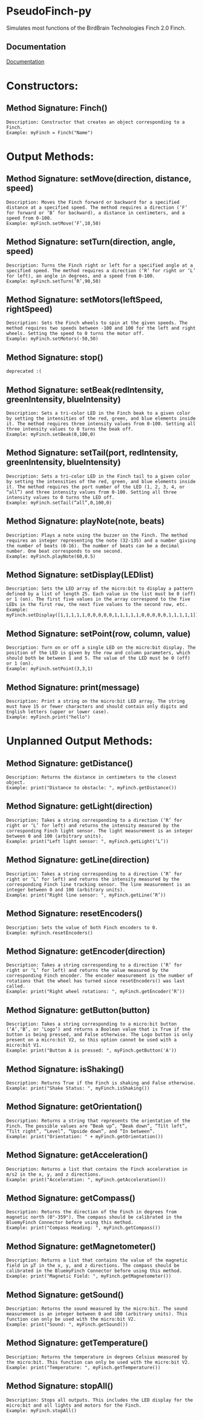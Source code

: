 
# PseudoFinch-py

Simulates most functions of the BirdBrain Technologies Finch 2.0 Finch.


## Documentation

[Documentation](https://quarksay.github.io/PseudoFinch-py/)

# Constructors: 
## Method Signature: Finch()
    Description: Constructor that creates an object corresponding to a Finch.
    Example: myFinch = Finch("Name")

# Output Methods: 

## Method Signature: setMove(direction, distance, speed)
    Description: Moves the Finch forward or backward for a specified distance at a specified speed. The method requires a direction (‘F’ for forward or ‘B’ for backward), a distance in centimeters, and a speed from 0-100.
    Example: myFinch.setMove(‘F’,10,50)

## Method Signature: setTurn(direction, angle, speed)
    Description: Turns the Finch right or left for a specified angle at a specified speed. The method requires a direction (‘R’ for right or ‘L’ for left), an angle in degrees, and a speed from 0-100.
    Example: myFinch.setTurn(‘R’,90,50)

## Method Signature: setMotors(leftSpeed, rightSpeed)
    Description: Sets the Finch wheels to spin at the given speeds. The method requires two speeds between -100 and 100 for the left and right wheels. Setting the speed to 0 turns the motor off.
    Example: myFinch.setMotors(-50,50)

## Method Signature: stop()
    deprecated :(

## Method Signature: setBeak(redIntensity, greenIntensity, blueIntensity)
    Description: Sets a tri-color LED in the Finch beak to a given color by setting the intensities of the red, green, and blue elements inside it. The method requires three intensity values from 0-100. Setting all three intensity values to 0 turns the beak off.
    Example: myFinch.setBeak(0,100,0)

## Method Signature: setTail(port, redIntensity, greenIntensity, blueIntensity)
    Description: Sets a tri-color LED in the Finch tail to a given color by setting the intensities of the red, green, and blue elements inside it. The method requires the port number of the LED (1, 2, 3, 4, or “all”) and three intensity values from 0-100. Setting all three intensity values to 0 turns the LED off.
    Example: myFinch.setTail(“all”,0,100,0)

## Method Signature: playNote(note, beats)
    Description: Plays a note using the buzzer on the Finch. The method requires an integer representing the note (32-135) and a number giving the number of beats (0-16). The number of beats can be a decimal number. One beat corresponds to one second.
    Example: myFinch.playNote(60,0.5)

## Method Signature: setDisplay(LEDlist)
    Description: Sets the LED array of the micro:bit to display a pattern defined by a list of length 25. Each value in the list must be 0 (off) or 1 (on). The first five values in the array correspond to the five LEDs in the first row, the next five values to the second row, etc.
    Example: myFinch.setDisplay([1,1,1,1,1,0,0,0,0,0,1,1,1,1,1,0,0,0,0,0,1,1,1,1,1])

## Method Signature: setPoint(row, column, value)
    Description: Turn on or off a single LED on the micro:bit display. The position of the LED is given by the row and column parameters, which should both be between 1 and 5. The value of the LED must be 0 (off) or 1 (on).
    Example: myFinch.setPoint(3,3,1)

## Method Signature: print(message)
    Description: Print a string on the micro:bit LED array. The string must have 15 or fewer characters and should contain only digits and English letters (upper or lower case).
    Example: myFinch.print("hello")


# Unplanned Output Methods: 

 ## Method Signature: getDistance()
    Description: Returns the distance in centimeters to the closest object.
    Example: print("Distance to obstacle: ", myFinch.getDistance())

## Method Signature: getLight(direction)
    Description: Takes a string corresponding to a direction (‘R’ for right or ‘L’ for left) and returns the intensity measured by the corresponding Finch light sensor. The light measurement is an integer between 0 and 100 (arbitrary units).
    Example: print("Left light sensor: ", myFinch.getLight(‘L’))

## Method Signature: getLine(direction)
    Description: Takes a string corresponding to a direction (‘R’ for right or ‘L’ for left) and returns the intensity measured by the corresponding Finch line tracking sensor. The line measurement is an integer between 0 and 100 (arbitrary units).
    Example: print("Right line sensor: ", myFinch.getLine(‘R’))

## Method Signature: resetEncoders()
    Description: Sets the value of both Finch encoders to 0.
    Example: myFinch.resetEncoders()

## Method Signature: getEncoder(direction)
    Description: Takes a string corresponding to a direction (‘R’ for right or ‘L’ for left) and returns the value measured by the corresponding Finch encoder. The encoder measurement is the number of rotations that the wheel has turned since resetEncoders() was last called.
    Example: print("Right wheel rotations: ", myFinch.getEncoder(‘R’))

## Method Signature: getButton(button)
    Description: Takes a string corresponding to a micro:bit button (‘A’,‘B’, or ‘Logo’) and returns a Boolean value that is True if the button is being pressed, and False otherwise. The Logo button is only present on a micro:bit V2, so this option cannot be used with a micro:bit V1.
    Example: print("Button A is pressed: ", myFinch.getButton('A'))

## Method Signature: isShaking()
    Description: Returns True if the Finch is shaking and False otherwise.
    Example: print("Shake Status: ", myFinch.isShaking())

## Method Signature: getOrientation()
    Description: Returns a string that represents the orientation of the Finch. The possible values are “Beak up”, “Beak down”, “Tilt left”, “Tilt right”, “Level”, “Upside down”, and “In between”.
    Example: print("Orientation: " + myFinch.getOrientation())

## Method Signature: getAcceleration()
    Description: Returns a list that contains the Finch acceleration in m/s2 in the x, y, and z directions.
    Example: print("Acceleration: ", myFinch.getAcceleration())

## Method Signature: getCompass()
    Description: Returns the direction of the Finch in degrees from magnetic north (0°-359°). The compass should be calibrated in the BluemyFinch Connector before using this method.
    Example: print("Compass Heading: ", myFinch.getCompass())

## Method Signature: getMagnetometer()
    Description: Returns a list that contains the value of the magnetic field in µT in the x, y, and z directions. The compass should be calibrated in the BluemyFinch Connector before using this method.
    Example: print("Magnetic Field: ", myFinch.getMagnetometer())

## Method Signature: getSound()
    Description: Returns the sound measured by the micro:bit. The sound measurement is an integer between 0 and 100 (arbitrary units). This function can only be used with the micro:bit V2.
    Example: print("Sound: ", myFinch.getSound())

## Method Signature: getTemperature()
    Description: Returns the temperature in degrees Celsius measured by the micro:bit. This function can only be used with the micro:bit V2.
    Example: print("Temperature: ", myFinch.getTemperature())

## Method Signature: stopAll()
    Description: Stops all outputs. This includes the LED display for the micro:bit and all lights and motors for the Finch.
    Example: myFinch.stopAll()

